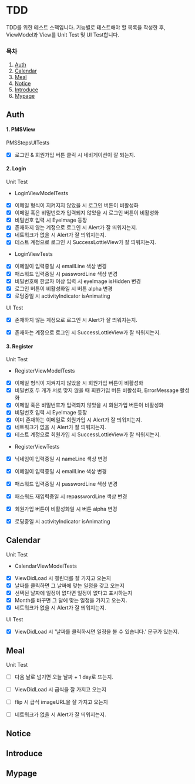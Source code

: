 # TDD

TDD를 위한 테스트 스펙입니다. 기능별로 테스트해야 할 목록을 작성한 후, ViewModel과 View를 Unit Test 및 UI Test합니다.



### 목차

1. [Auth](#Auth)
2. [Calendar](#Calendar)
3. [Meal](#Meal)
4. [Notice](#Notice)
5. [Introduce](#Introduce)
6. [Mypage](#Mypage)



## Auth

#### 1. PMSView

PMSStepsUITests 

- [x] 로그인 & 회원가입 버튼 클릭 시 네비게이션이 잘 되는지.

#### 2. Login

Unit Test

- LoginViewModelTests

- [x] 이메일 형식이 지켜지지 않았을 시 로그인 버튼이 비활성화
- [x] 이메일 혹은 비밀번호가 입력되지 않았을 시 로그인 버튼이 비활성화
- [x] 비밀번호 입력 시 EyeImage 등장
- [x] 존재하지 않는 계정으로 로그인 시 Alert가 잘 띄워지는지.
- [x] 네트워크가 없을 시 Alert가 잘 띄워지는지.
- [x] 테스트 계정으로 로그인 시 SuccessLottieView가 잘 띄워지는지.

- LoginViewTests

- [x] 이메일이 입력중일 시 emailLine 색상 변경
- [x] 패스워드 입력중일 시 passwordLine 색상 변경
- [x] 비밀번호에 한글자 이상 입력 시 eyeImage isHidden 변경
- [x] 로그인 버튼이 비활성화일 시 버튼 alpha 변경
- [x] 로딩중일 시 activityIndicator isAnimating

UI Test

- [x] 존재하지 않는 계정으로 로그인 시 Alert가 잘 띄워지는지.
- [x] 존재하는 계정으로 로그인 시 SuccessLottieView가 잘 띄워지는지.



#### 3. Register

Unit Test

- RegisterViewModelTests

- [x] 이메일 형식이 지켜지지 않았을 시 회원가입 버튼이 비활성화
- [x] 비밀번호 두 개가 서로 맞지 않을 때 회원가입 버튼 비활성화, ErrorMessage 활성화
- [x] 이메일 혹은 비밀번호가 입력되지 않았을 시 회원가입 버튼이 비활성화
- [x] 비밀번호 입력 시 EyeImage 등장
- [x] 이미 존재하는 이메일로 회원가입 시 Alert가 잘 띄워지는지.
- [x] 네트워크가 없을 시 Alert가 잘 띄워지는지.
- [x] 테스트 계정으로 회원가입 시 SuccessLottieView가 잘 띄워지는지.

- RegisterViewTests

- [x] 닉네임이 입력중일 시 nameLine 색상 변경
- [x] 이메일이 입력중일 시 emailLine 색상 변경
- [x] 패스워드 입력중일 시 passwordLine 색상 변경
- [x] 패스워드 재입력중일 시 repasswordLine 색상 변경
- [x] 회원가입 버튼이 비활성화일 시 버튼 alpha 변경
- [x] 로딩중일 시 activityIndicator isAnimating



## Calendar

Unit Test

- CalendarViewModelTests

- [x] ViewDidLoad 시 캘린더를 잘 가지고 오는지
- [x] 날짜를 클릭하면 그 날짜에 맞는 일정을 갖고 오는지
- [x] 선택된 날짜에 일정이 없다면 일정이 없다고 표시하는지
- [x] Month를 바꾸면 그 달에 맞는 일정을 가지고 오는지.
- [x] 네트워크가 없을 시 Alert가 잘 띄워지는지.

UI Test

- [x] ViewDidLoad 시 '날짜를 클릭하시면 일정을 볼 수 있습니다.' 문구가 있는지.



## Meal

Unit Test

- [ ] 다음 날로 넘기면 오늘 날짜 + 1 day로 뜨는지.
- [ ] ViewDidLoad 시 급식을 잘 가지고 오는지
- [ ] flip 시 급식 imageURL을 잘 가지고 오는지
- [ ] 네트워크가 없을 시 Alert가 잘 띄워지는지.



## Notice



## Introduce



## Mypage

